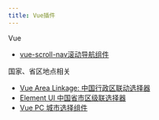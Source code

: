 ```yaml
---
title: Vue插件
---
```




Vue

- [vue-scroll-nav滚动导航组件](https://github.com/pekonchan/scrollNav)



国家、省区地点相关

- [Vue Area Linkage: 中国行政区联动选择器](https://dwqs.github.io/vue-area-linkage/)
- [Element UI 中国省市区级联选择器](https://github.com/Plortinus/element-china-area-data)
- [Vue PC 城市选择组件](https://github.com/zky86/regional-selection)

